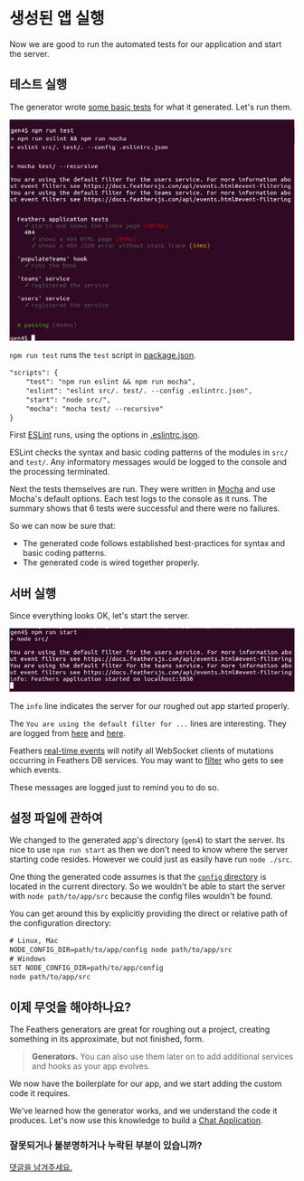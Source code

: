 # 생성된 앱 실행

Now we are good to run the automated tests for our application and start the server.


## 테스트 실행

The generator wrote
[some basic tests](https://github.com/feathersjs/feathers-docs/blob/master/examples/step/02/gen4/test/)
for what it generated.
Let's run them.

![Generate hook](../assets/gen-rough-test.jpg)

`npm run test` runs the `test` script in
[package.json](https://github.com/feathersjs/feathers-docs/blob/master/examples/step/02/gen4/package.json#L23-L28).
```text
"scripts": {
    "test": "npm run eslint && npm run mocha",
    "eslint": "eslint src/. test/. --config .eslintrc.json",
    "start": "node src/",
    "mocha": "mocha test/ --recursive"
}
```

First [ESLint](http://eslint.org/docs/user-guide/getting-started)
runs, using the options in
[.eslintrc.json](https://github.com/feathersjs/feathers-docs/blob/master/examples/step/02/gen4/.eslintrc.json).

ESLint checks the syntax and basic coding patterns of the modules in `src/` and `test/`.
Any informatory messages would be logged to the console and the processing terminated.

Next the tests themselves are run.
They were written in [Mocha](https://mochajs.org/) and use Mocha's default options.
Each test logs to the console as it runs.
The summary shows that 6 tests were successful and there were no failures.

So we can now be sure that:
- The generated code follows established best-practices for syntax and basic coding patterns.
- The generated code is wired together properly.

## 서버 실행

Since everything looks OK, let's start the server.

![Start the server](../assets/gen-rough-start.jpg)

The `info` line indicates the server for our roughed out app started properly.

The `You are using the default filter for ...` lines are interesting.
They are logged from
[here](https://github.com/feathersjs/feathers-docs/blob/master/examples/step/02/gen4/src/services/users/users.filters.js#L2)
and [here](https://github.com/feathersjs/feathers-docs/blob/master/examples/step/02/gen4/src/services/teams/teams.filters.js#L2).

Feathers [real-time events](../../../api/events#service-events)
will notify all WebSocket clients of mutations occurring in Feathers DB services.
You may want to [filter](../../../api/events#event-filtering)
who gets to see which events.

These messages are logged just to remind you to do so.

## 설정 파일에 관하여

We changed to the generated app's directory (`gen4`) to start the server.
Its nice to use `npm run start` as then we don't need to know where the server starting code resides.
However we could just as easily have run `node ./src`.

One thing the generated code assumes is that the
[`config` directory](https://github.com/feathersjs/feathers-docs/tree/master/examples/step/02/gen4/config)
is located in the current directory.
So we wouldn't be able to start the server with `node path/to/app/src`
because the config files wouldn't be found.

You can get around this by explicitly providing the direct or relative path of the configuration directory:
```text
# Linux, Mac
NODE_CONFIG_DIR=path/to/app/config node path/to/app/src
# Windows
SET NODE_CONFIG_DIR=path/to/app/config
node path/to/app/src
```

## 이제 무엇을 해야하나요?

The Feathers generators are great for roughing out a project,
creating something in its approximate, but not finished, form.

> **Generators.**
You can also use them later on to add additional services and hooks as your app evolves.

We now have the boilerplate for our app, and we start adding the custom code it requires.

We've learned how the generator works, and we understand the code it produces.
Let's now use this knowledge to build a [Chat Application](../../chat/readme.md).

### 잘못되거나 불분명하거나 누락된 부분이 있습니까?
[댓글을 남겨주세요.](https://github.com/feathersjs/feathers-docs/issues/new?title=Comment:Step-Generators-Run&body=Comment:Step-Generators-Run)
